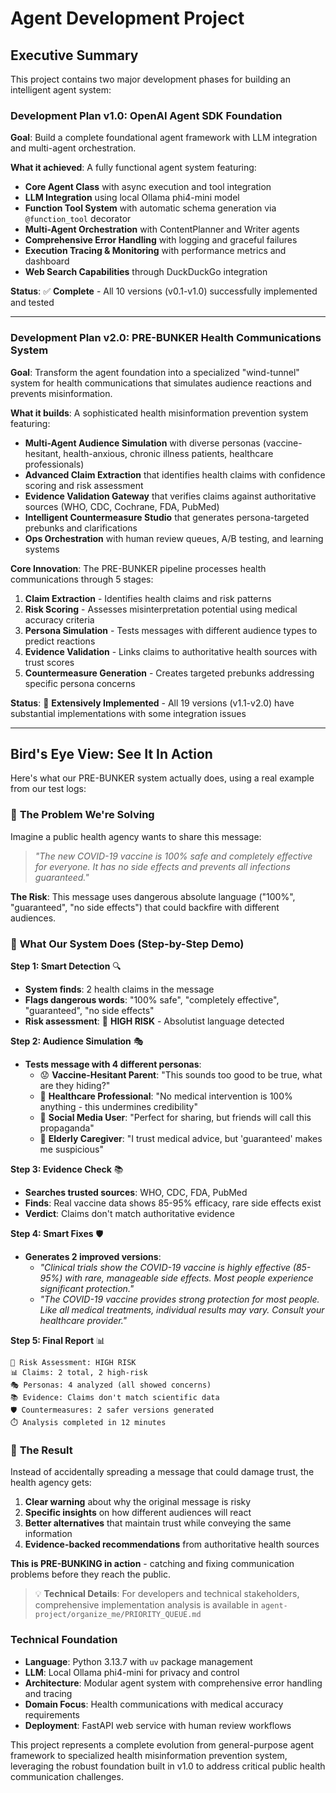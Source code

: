 # Agent Development Project

## Executive Summary

This project contains two major development phases for building an intelligent agent system:

### Development Plan v1.0: OpenAI Agent SDK Foundation
**Goal**: Build a complete foundational agent framework with LLM integration and multi-agent orchestration.

**What it achieved**: A fully functional agent system featuring:
- **Core Agent Class** with async execution and tool integration
- **LLM Integration** using local Ollama phi4-mini model
- **Function Tool System** with automatic schema generation via `@function_tool` decorator
- **Multi-Agent Orchestration** with ContentPlanner and Writer agents
- **Comprehensive Error Handling** with logging and graceful failures
- **Execution Tracing & Monitoring** with performance metrics and dashboard
- **Web Search Capabilities** through DuckDuckGo integration

**Status**: ✅ **Complete** - All 10 versions (v0.1-v1.0) successfully implemented and tested

---

### Development Plan v2.0: PRE-BUNKER Health Communications System
**Goal**: Transform the agent foundation into a specialized "wind-tunnel" system for health communications that simulates audience reactions and prevents misinformation.

**What it builds**: A sophisticated health misinformation prevention system featuring:
- **Multi-Agent Audience Simulation** with diverse personas (vaccine-hesitant, health-anxious, chronic illness patients, healthcare professionals)
- **Advanced Claim Extraction** that identifies health claims with confidence scoring and risk assessment
- **Evidence Validation Gateway** that verifies claims against authoritative sources (WHO, CDC, Cochrane, FDA, PubMed)
- **Intelligent Countermeasure Studio** that generates persona-targeted prebunks and clarifications
- **Ops Orchestration** with human review queues, A/B testing, and learning systems

**Core Innovation**: The PRE-BUNKER pipeline processes health communications through 5 stages:
1. **Claim Extraction** - Identifies health claims and risk patterns
2. **Risk Scoring** - Assesses misinterpretation potential using medical accuracy criteria
3. **Persona Simulation** - Tests messages with different audience types to predict reactions
4. **Evidence Validation** - Links claims to authoritative health sources with trust scores
5. **Countermeasure Generation** - Creates targeted prebunks addressing specific persona concerns

**Status**: 🚧 **Extensively Implemented** - All 19 versions (v1.1-v2.0) have substantial implementations with some integration issues

---

## Bird's Eye View: See It In Action

Here's what our PRE-BUNKER system actually does, using a real example from our test logs:

### 🎯 **The Problem We're Solving**
Imagine a public health agency wants to share this message:
> *"The new COVID-19 vaccine is 100% safe and completely effective for everyone. It has no side effects and prevents all infections guaranteed."*

**The Risk**: This message uses dangerous absolute language ("100%", "guaranteed", "no side effects") that could backfire with different audiences.

### 🔬 **What Our System Does** (Step-by-Step Demo)

**Step 1: Smart Detection** 🔍
- **System finds**: 2 health claims in the message
- **Flags dangerous words**: "100% safe", "completely effective", "guaranteed", "no side effects"
- **Risk assessment**: 🔴 **HIGH RISK** - Absolutist language detected

**Step 2: Audience Simulation** 🎭
- **Tests message with 4 different personas**:
  - 😟 **Vaccine-Hesitant Parent**: "This sounds too good to be true, what are they hiding?"
  - 🏥 **Healthcare Professional**: "No medical intervention is 100% anything - this undermines credibility"
  - 📱 **Social Media User**: "Perfect for sharing, but friends will call this propaganda"
  - 👵 **Elderly Caregiver**: "I trust medical advice, but 'guaranteed' makes me suspicious"

**Step 3: Evidence Check** 📚
- **Searches trusted sources**: WHO, CDC, FDA, PubMed
- **Finds**: Real vaccine data shows 85-95% efficacy, rare side effects exist
- **Verdict**: Claims don't match authoritative evidence

**Step 4: Smart Fixes** 🛡️
- **Generates 2 improved versions**:
  - *"Clinical trials show the COVID-19 vaccine is highly effective (85-95%) with rare, manageable side effects. Most people experience significant protection."*
  - *"The COVID-19 vaccine provides strong protection for most people. Like all medical treatments, individual results may vary. Consult your healthcare provider."*

**Step 5: Final Report** 📊
```
🔴 Risk Assessment: HIGH RISK
📊 Claims: 2 total, 2 high-risk  
🎭 Personas: 4 analyzed (all showed concerns)
📚 Evidence: Claims don't match scientific data
🛡️ Countermeasures: 2 safer versions generated
⏱️ Analysis completed in 12 minutes
```

### 🎯 **The Result**
Instead of accidentally spreading a message that could damage trust, the health agency gets:
1. **Clear warning** about why the original message is risky
2. **Specific insights** on how different audiences will react
3. **Better alternatives** that maintain trust while conveying the same information
4. **Evidence-backed recommendations** from authoritative health sources

**This is PRE-BUNKING in action** - catching and fixing communication problems before they reach the public.

> 💡 **Technical Details**: For developers and technical stakeholders, comprehensive implementation analysis is available in `agent-project/organize_me/PRIORITY_QUEUE.md`

### Technical Foundation
- **Language**: Python 3.13.7 with `uv` package management
- **LLM**: Local Ollama phi4-mini for privacy and control
- **Architecture**: Modular agent system with comprehensive error handling and tracing
- **Domain Focus**: Health communications with medical accuracy requirements
- **Deployment**: FastAPI web service with human review workflows

This project represents a complete evolution from general-purpose agent framework to specialized health misinformation prevention system, leveraging the robust foundation built in v1.0 to address critical public health communication challenges.